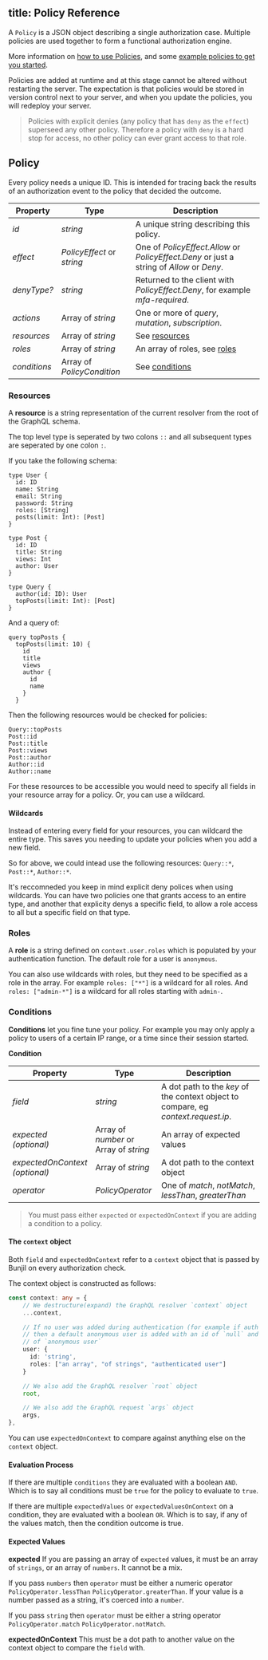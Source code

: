 title: Policy Reference
---

A `Policy` is a JSON object describing a single authorization case. Multiple policies are used together to form a functional authorization engine.

More information on [how to use Policies](#), and some [example policies to get you started](#).

Policies are added at runtime and at this stage cannot be altered without restarting the server. The expectation is that policies would be stored in version control next to your server, and when you update the policies, you will redeploy your server.

>Policies with explicit denies (any policy that has `deny` as the `effect`) superseed any other policy. Therefore a policy with `deny` is a hard stop for access, no other policy can ever grant access to that role.


## Policy

Every policy needs a unique ID. This is intended for tracing back the results of an authorization event to the policy that decided the outcome.

|Property|Type|Description|
|---|---|---|
| <i>id</i> |_string_|A unique string describing this policy.|
|_effect_|_PolicyEffect_ or _string_|One of _PolicyEffect.Allow_ or _PolicyEffect.Deny_ or just a string of _Allow_ or _Deny_.|
|_denyType?_|_string_| Returned to the client with _PolicyEffect.Deny_, for example _mfa-required_.|
|_actions_|Array of _string_|One or more of _query_, _mutation_, _subscription_.|
|_resources_|Array of _string_|See [resources](#Resources)|
|_roles_|Array of _string_|An array of roles, see [roles](#Roles)|
|_conditions_|Array of _PolicyCondition_|See [conditions](#Conditions)|


### Resources

A **resource** is a string representation of the current resolver from the root of the GraphQL schema.

The top level type is seperated by two colons `::` and all subsequent types are seperated by one
colon `:`.

If you take the following schema:

```gql
type User {
  id: ID
  name: String
  email: String
  password: String
  roles: [String]
  posts(limit: Int): [Post]
}

type Post {
  id: ID
  title: String
  views: Int
  author: User
}

type Query {
  author(id: ID): User
  topPosts(limit: Int): [Post]
}
```

And a query of:

```gql
query topPosts {
  topPosts(limit: 10) {
    id
    title
    views
    author {
      id
      name
    }
  }
```

Then the following resources would be checked for policies:

```
Query::topPosts
Post::id
Post::title
Post::views
Post::author
Author::id
Author::name
```

For these resources to be accessible you would need to specify all fields in your resource array for a policy. Or, you can use a wildcard.

#### Wildcards

Instead of entering every field for your resources, you can wildcard the entire type. This saves you needing to update your policies when you add a new field.

So for above, we could intead use the following resources: `Query::*`, `Post::*`, `Author::*`.

It's reccomneded you keep in mind explicit deny polices when using wildcards. You can have two policies one that grants access to an entire type, and another that explicity denys a specific field, to allow a role access to all but a specific field on that type.

### Roles

A **role** is a string defined on `context.user.roles` which is populated by your authentication function. The default role for a user is `anonymous`.

You can also use wildcards with roles, but they need to be specified as a role in the array. For example `roles: ["*"]` is a wildcard for all roles. And `roles: ["admin-*"]` is a wildcard for all roles starting with `admin-`.

### Conditions

**Conditions** let you fine tune your policy. For example you may only apply a policy to users of a certain IP range, or a time since their session started.

**Condition**

|Property|Type|Description|
|---|---|---|
|_field_|_string_|A dot path to the _key_ of the context object to compare, eg _context.request.ip_.|
|_expected_<br> _(optional)_|Array of _number_ or <br> Array of _string_|An array of expected values |
|_expectedOnContext_<br> _(optional)_|Array of _string_| A dot path to the context object|
|_operator_|_PolicyOperator_| One of _match_, _notMatch_, _lessThan_, _greaterThan_|

> You must pass either `expected` or `expectedOnContext` if you are adding a condition to a policy.

#### The `context` object

Both `field` and `expectedOnContext` refer to a `context` object that is passed by Bunjil on every authorization check.

The context object is constructed as follows:

```typescript
const context: any = {
    // We destructure(expand) the GraphQL resolver `context` object
    ...context,

    // If no user was added during authentication (for example if auth failed)
    // then a default anonymous user is added with an id of `null` and a role
    // of `anonymous user`
    user: {
      id: 'string',
      roles: ["an array", "of strings", "authenticated user"]
    }

    // We also add the GraphQL resolver `root` object
    root,

    // We also add the GraphQL request `args` object
    args,
},
```

You can use `expectedOnContext` to compare against anything else on the `context` object.


#### Evaluation Process

If there are multiple `conditions` they are evaluated with a boolean `AND`. Which is to say all conditions must be `true` for the policy to evaluate to `true`.

If there are multiple `expectedValues` or `expectedValuesOnContext` on a condition, they are evaluated with a boolean `OR`. Which is to say, if any of the values match, then the condition outcome is true.

#### Expected Values

**expected**
If you are passing an array of `expected` values, it must be an array of `strings`, or an array of `numbers`. It cannot be a mix.

If you pass `numbers` then `operator` must be either a numeric operator `PolicyOperator.lessThan` `PolicyOperator.greaterThan`. If your value is a number passed as a string, it's coerced into a `number`.

If you pass `string` then `operator` must be either a string operator `PolicyOperator.match` `PolicyOperator.notMatch`.

**expectedOnContext**
This must be a dot path to another value on the context object to compare the `field` with.
